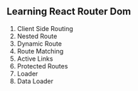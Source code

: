 ## Learning React Router Dom

1. Client Side Routing
2. Nested Route
3. Dynamic Route
4. Route Matching
5. Active Links
6. Protected Routes
7. Loader
8. Data Loader
